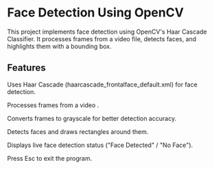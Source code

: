 # Face Detection Using OpenCV

This project implements face detection using OpenCV's Haar Cascade Classifier. It processes frames from a video file, detects faces, and highlights them with a bounding box.

## Features
Uses Haar Cascade (haarcascade_frontalface_default.xml) for face detection.

Processes frames from a video .

Converts frames to grayscale for better detection accuracy.

Detects faces and draws rectangles around them.

Displays live face detection status ("Face Detected" / "No Face").

Press Esc to exit the program.
